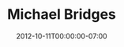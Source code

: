 ---
title: Michael Bridges
date: 2012-10-11T00:00:00-07:00
tags:
  - eagle
description:
draft: false
---